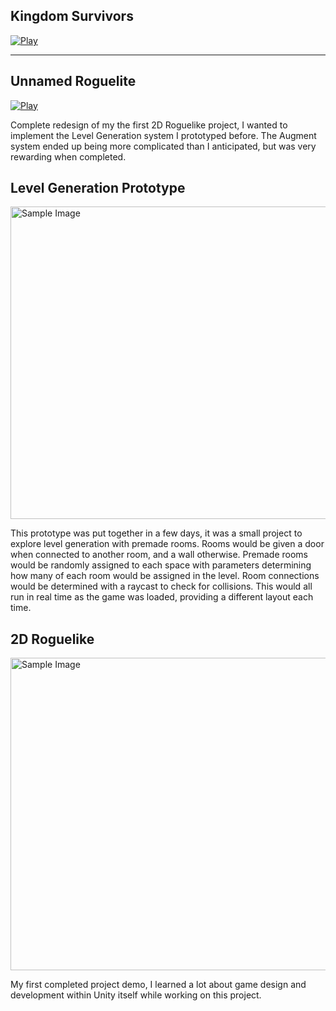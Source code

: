 

## Kingdom Survivors
[![Play](https://github.com/jonc01/Portfolio/assets/29852159/53ebdd3d-1145-4bab-871b-e70aecf0b2bd)](https://jongamedev.itch.io/kingdom-survivors)
<!-- The original prototype was created for a game jam with the submission requiring a score system and leaderboard. Since I didn't have enough time to design full stages, I opted for a survival/endless game mode.  -->

---
## Unnamed Roguelite
[![Play](https://github.com/jonc01/Portfolio/assets/29852159/170fcae2-73cd-4dec-98c2-cb28438a388a)](https://jongamedev.itch.io/roguelite)

Complete redesign of my the first 2D Roguelike project, I wanted to implement the Level Generation system I prototyped before. 
The Augment system ended up being more complicated than I anticipated, but was very rewarding when completed. 
<!-- Enemy Design, Boss Fight -->


## Level Generation Prototype

<a href="https://jongamedev.itch.io/level-generation-prototype?secret=L9M5bJ1y4MZm5PhPhqLEPzJ9CE">
  <img src="https://github.com/jonc01/Portfolio/assets/29852159/5f1dcdb4-2ea5-4928-a20a-6c1bb91b26ea" alt="Sample Image" width="900" height="500">
</a>

This prototype was put together in a few days, it was a small project to explore level generation with premade rooms. 
Rooms would be given a door when connected to another room, and a wall otherwise. Premade rooms would be randomly assigned to each space with parameters determining how many of each room would be assigned in the level.
Room connections would be determined with a raycast to check for collisions.
This would all run in real time as the game was loaded, providing a different layout each time.


## 2D Roguelike
<a href="https://jongamedev.itch.io/2d-rpg?secret=dSpV3bDxKaVdOmqmlWp16MYhAQ">
  <img src="https://github.com/jonc01/Portfolio/assets/29852159/6daed6f6-9c9a-4520-adfb-998190fe22e0" alt="Sample Image" width="900" height="500">
</a>

My first completed project demo, I learned a lot about game design and development within Unity itself while working on this project. 
